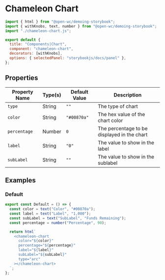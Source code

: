 # Chameleon Chart

```js script
import { html } from "@open-wc/demoing-storybook";
import { withKnobs, text, number } from "@open-wc/demoing-storybook";
import "./chameleon-chart.js";

export default {
  title: "Components|Chart",
  component: "chameleon-chart",
  decorators: [withKnobs],
  options: { selectedPanel: "storybookjs/docs/panel" },
};
```

## Properties

| Property Name | Type(s) | Default Value | Description                                 |
| ------------- | ------- | ------------- | ------------------------------------------- |
| `type`        | String  | `""`          | The type of chart                           |
| `color`       | String  | `"#00870a"`   | The hex value of the chart color            |
| `percentage`  | Number  | `0`           | The percentage to be displayed in the chart |
| `label`       | String  | `"0"`         | The value to show in the label              |
| `subLabel`    | String  | `""`          | The value to show in the sublabel           |

## Examples

### Default

```js preview-story
export const Default = () => {
  const color = text("Color", "#00870a");
  const label = text("Label", "1,000");
  const subLabel = text("SubLabel", "Funds Remaining");
  const percentage = number("Percentage", 90);

  return html`
    <chameleon-chart
      color="${color}"
      percentage="${percentage}"
      label="${label}"
      subLabel="${subLabel}"
      type="arc"
    ></chameleon-chart>
  `;
};
```
